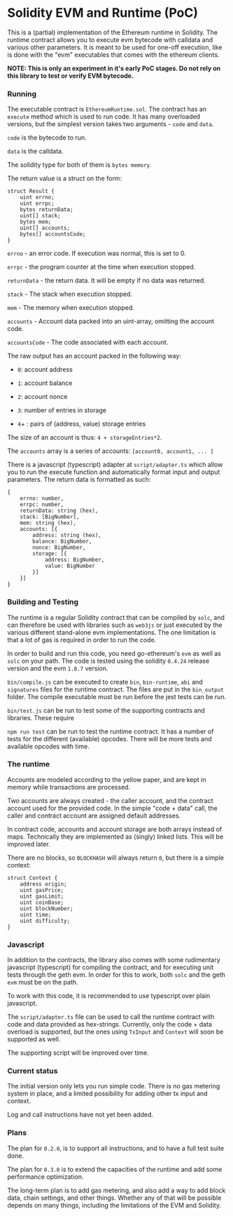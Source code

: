 # Solidity EVM and Runtime (PoC)

This is a (partial) implementation of the Ethereum runtime in Solidity. The runtime contract allows you to execute evm bytecode with calldata and various other parameters. It is meant to be used for one-off execution, like is done with the "evm" executables that comes with the ethereum clients.

**NOTE: This is only an experiment in it's early PoC stages. Do not rely on this library to test or verify EVM bytecode.**

### Running

The executable contract is `EthereumRuntime.sol`. The contract has an `execute` method which is used to run code. It has many overloaded versions, but the simplest version takes two arguments - `code` and `data`.

`code` is the bytecode to run.

`data` is the calldata.

The solidity type for both of them is `bytes memory`.

The return value is a struct on the form:

```
struct Result {
    uint errno;
    uint errpc;
    bytes returnData;
    uint[] stack;
    bytes mem;
    uint[] accounts;
    bytes[] accountsCode;
}
```

`errno` - an error code. If execution was normal, this is set to 0.

`errpc` - the program counter at the time when execution stopped.

`returnData` - the return data. It will be empty if no data was returned.

`stack` - The stack when execution stopped.

`mem` - The memory when execution stopped.

`accounts` - Account data packed into an uint-array, omitting the account code.

`accountsCode` - The code associated with each account.

The raw output has an account packed in the following way:

- `0`: account address

- `1`: account balance

- `2`: account nonce

- `3`: number of entries in storage

- `4`+ : pairs of (address, value) storage entries

The size of an account is thus: `4 + storageEntries*2`.

The `accounts` array is a series of accounts: `[account0, account1, ... ]`

There is a javascript (typescript) adapter at `script/adapter.ts` which allow you to run the execute function and automatically format input and output parameters. The return data is formatted as such:

```
{
    errno: number,
    errpc: number,
    returnData: string (hex),
    stack: [BigNumber],
    mem: string (hex),
    accounts: [{
        address: string (hex),
        balance: BigNumber,
        nonce: BigNumber,
        storage: [{
            address: BigNumber,
            value: BigNumber
        }]
    }]
}
```

### Building and Testing

The runtime is a regular Solidity contract that can be compiled by `solc`, and can therefore be used with libraries such as `web3js` or just executed by the various different stand-alone evm implementations. The one limitation is that a lot of gas is required in order to run the code.

In order to build and run this code, you need go-ethereum's `evm` as well as `solc` on your path. The code is tested using the solidity `0.4.24` release version and the evm `1.8.7` version.

`bin/compile.js` can be executed to create `bin`, `bin-runtime`, `abi` and `signatures` files for the runtime contract. The files are put in the `bin_output` folder. The compile executable must be run before the jest tests can be run.

`bin/test.js` can be run to test some of the supporting contracts and libraries. These require

`npm run test` can be run to test the runtime contract. It has a number of tests for the different (available) opcodes. There will be more tests and available opcodes with time.

### The runtime

Accounts are modeled according to the yellow paper, and are kept in memory while transactions are processed.

Two accounts are always created - the caller account, and the contract account used for the provided code. In the simple "code + data" call, the caller and contract account are assigned default addresses.

In contract code, accounts and account storage are both arrays instead of maps. Technically they are implemented as (singly) linked lists. This will be improved later.

There are no blocks, so `BLOCKHASH` will always return `0`, but there is a simple context:

```
struct Context {
    address origin;
    uint gasPrice;
    uint gasLimit;
    uint coinBase;
    uint blockNumber;
    uint time;
    uint difficulty;
}
```

### Javascript

In addition to the contracts, the library also comes with some rudimentary javascript (typescript) for compiling the contract, and for executing unit tests through the geth evm. In order for this to work, both `solc` and the geth `evm` must be on the path.

To work with this code, it is recommended to use typescript over plain javascript.

The `script/adapter.ts` file can be used to call the runtime contract with code and data provided as hex-strings. Currently, only the code + data overload is supported, but the ones using `TxInput` and `Context` will soon be supported as well.

The supporting script will be improved over time.

### Current status

The initial version only lets you run simple code. There is no gas metering system in place, and a limited possibility for adding other tx input and context.

Log and call instructions have not yet been added.

### Plans

The plan for `0.2.0`, is to support all instructions, and to have a full test suite done.

The plan for `0.3.0` is to extend the capacities of the runtime and add some performance optimization.

The long-term plan is to add gas metering, and also add a way to add block data, chain settings, and other things. Whether any of that will be possible depends on many things, including the limitations of the EVM and Solidity.